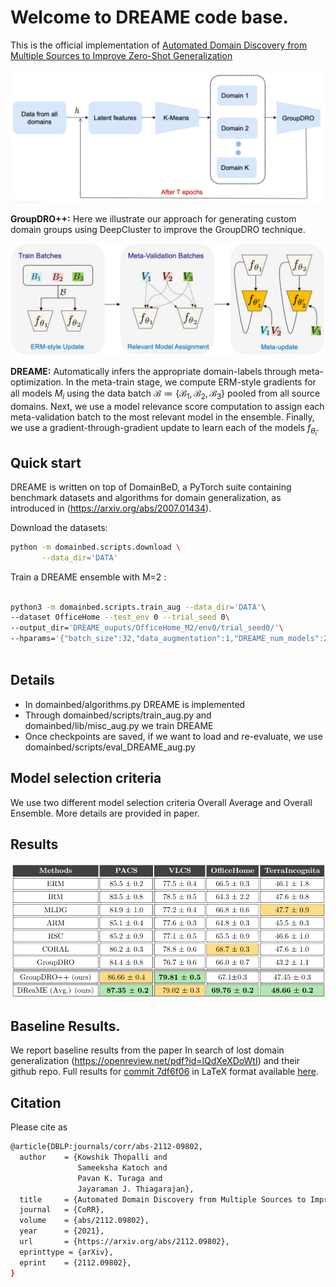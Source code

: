 # Welcome to DREAME code base.

This is the official implementation of [Automated Domain Discovery from Multiple Sources to Improve Zero-Shot Generalization](https://arxiv.org/abs/2112.09802)



<img src="figures/groupdro++.png" alt="groupdro++" width="800"/>

**GroupDRO++:**  Here we illustrate our approach for generating
custom domain groups using DeepCluster to improve the GroupDRO technique.

<img src="figures/algo-overview.png" alt="dreame" width="800"/>

**DREAME:** Automatically infers the appropriate domain-labels through meta-optimization. 
In the meta-train stage, we compute ERM-style gradients for all models $M_i$ using the data batch $\mathcal{B} \coloneqq \{\mathcal{B}_1,\mathcal{B}_2,\mathcal{B}_3\}$ pooled from all source domains. Next, we use a model relevance score computation to assign each meta-validation batch to the most relevant model in the ensemble. Finally, we use a gradient-through-gradient update to learn each of the models $f_{\theta_i}$.


## Quick start

DREAME is written on top of DomainBeD, a PyTorch suite containing benchmark datasets and algorithms for domain generalization, as introduced in (https://arxiv.org/abs/2007.01434).

Download the datasets:

```sh
python -m domainbed.scripts.download \
       --data_dir='DATA'
```

Train a DREAME ensemble with M=2 :

```sh

python3 -m domainbed.scripts.train_aug --data_dir='DATA'\
--dataset OfficeHome --test_env 0 --trial_seed 0\
--output_dir='DREAME_ouputs/OfficeHome_M2/env0/trial_seed0/'\
--hparams='{"batch_size":32,"data_augmentation":1,"DREAME_num_models":2}' 
    
```

## Details
* In domainbed/algorithms.py DREAME is implemented
* Through domainbed/scripts/train_aug.py and domainbed/lib/misc_aug.py we train DREAME
* Once checkpoints are saved, if we want to load and re-evaluate, we use domainbed/scripts/eval_DREAME_aug.py

## Model selection criteria

We use two different model selection criteria Overall Average and Overall Ensemble. More details are provided in paper.

## Results
![results](figures/results.png)
## Baseline Results.
We report baseline results from the paper In search of lost domain generalization (https://openreview.net/pdf?id=lQdXeXDoWtI) and their github repo.
Full results for [commit 7df6f06](https://github.com/facebookresearch/DomainBed/tree/7df6f06a6f9062284812a3f174c306218932c5e4) in LaTeX format available [here](domainbed/results/2020_10_06_7df6f06/results.tex).

## Citation
Please cite as 
```bash
@article{DBLP:journals/corr/abs-2112-09802,
  author    = {Kowshik Thopalli and
               Sameeksha Katoch and
               Pavan K. Turaga and
               Jayaraman J. Thiagarajan},
  title     = {Automated Domain Discovery from Multiple Sources to Improve Zero-Shot Generalization},
  journal   = {CoRR},
  volume    = {abs/2112.09802},
  year      = {2021},
  url       = {https://arxiv.org/abs/2112.09802},
  eprinttype = {arXiv},
  eprint    = {2112.09802},
}
```
